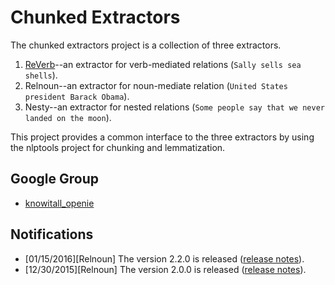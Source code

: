 # Chunked Extractors

The chunked extractors project is a collection of three extractors.

1.  [ReVerb](http://reverb.cs.washington.edu/)--an extractor for verb-mediated relations (`Sally sells sea shells`).
2.  Relnoun--an extractor for noun-mediate relation (`United States president Barack Obama`).
3.  Nesty--an extractor for nested relations (`Some people say that we never landed on the moon`).

This project provides a common interface to the three extractors by using the nlptools project for chunking and lemmatization.

## Google Group

* [knowitall_openie](https://groups.google.com/forum/#!forum/knowitall_openie)

## Notifications

* [01/15/2016][Relnoun] The version 2.2.0 is released ([release notes](https://github.com/knowitall/chunkedextractor/blob/master/release/release_notes_relnoun.md)).
* [12/30/2015][Relnoun] The version 2.0.0 is released ([release notes](https://github.com/knowitall/chunkedextractor/blob/master/release/release_notes_relnoun.md)).
